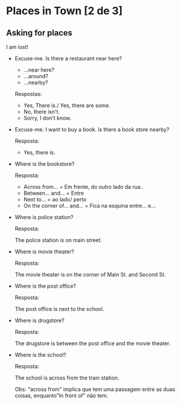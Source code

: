 # Places in Town [2 de 3]
## Asking for places

I am lost!

* Excuse-me. Is there a restaurant near here?

	- ...near here?
	- ...around?
	- ...nearby?

	Respostas:

	- Yes, There is./ Yes, there are some.
	- No, there isn't.
	- Sorry, I don't know.

* Excuse-me. I want to buy a book. Is there a book store nearby?

	Resposta:

	- Yes, there is.

* Where is the bookstore?

	Resposta:
	
	- Across from... = Em frente, do outro lado da rua..
	- Between... and... = Entre
	- Next to... = ao lado/ perto
	- On the corner of... and... = Fica na esquina entre... e...


* Where is police station?
	
	Resposta:

	The police station is on main street.

* Where is movie theater?

	Resposta:
	
	The movie theater is on the corner of Main St. and Second St.

* Where is the post office?

	Resposta:

	The post office is next to the school.

* Where is drugstore?

	Resposta:
	
	The drugstore is between the post office and the movie theater.

* Where is the school?

	Resposta:

	The school is across from the train station.

	Obs: "across from" implica que tem uma passagem entre as duas coisas, enquanto"In front of" não tem.

